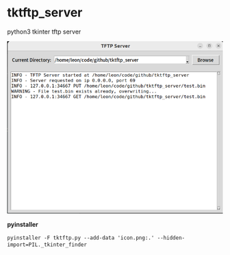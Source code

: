 # tktftp_server  
python3 tkinter tftp server  

![](./windows.png)  

**pyinstaller**  
```
pyinstaller -F tktftp.py --add-data 'icon.png:.' --hidden-import=PIL._tkinter_finder
```